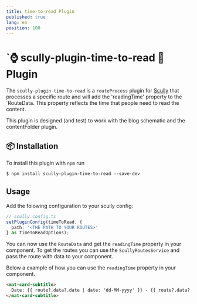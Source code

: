 ```yaml
---
title: time-to-read Plugin
published: true
lang: en
position: 100
---
```


# `⌚ scully-plugin-time-to-read 📖 Plugin

<div class="docs-link_table">
  <a class="repository" href="https://github.com/Jefiozie/nx-jefiozie/tree/master/libs/time-to-read"></a>
</div>

The `scully-plugin-time-to-read` is a `routeProcess` plugin for [Scully](http://scully.io/) that processes a specific route and will add the 'readingTime' property to the `RouteData. This property reflects the time that people need to read the content.

This plugin is designed (and test) to work with the blog schematic and the contentFolder plugin.

## 📦 Installation

To install this plugin with `npm` run

```
$ npm install scully-plugin-time-to-read --save-dev
```

## Usage

Add the folowing configuration to your scully config:

```typescript
// scully.config.ts
setPluginConfig(timeToRead, {
  path: '<THE PATH TO YOUR ROUTES>'
} as timeToReadOptions);
```

You can now use the `RouteData` and get the `readingTime` property in your component.
To get the routes you can use the `ScullyRoutesService` and pass the route with data to your component.

Below a example of how you can use the `readingTime` property in your component.

```html
<mat-card-subtitle>
  Date: {{ route?.data?.date | date: 'dd-MM-yyyy' }} - {{ route?.data?.readingTime | number:'1.0-0'}} min read
</mat-card-subtitle>
```
